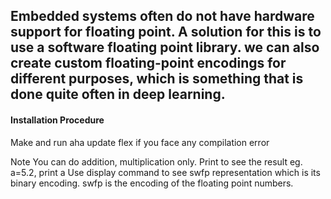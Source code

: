 ## Embedded systems often do not have hardware support for floating point. A solution for this is to use a software floating point library. we can also create custom floating-point encodings for different purposes, which is something that is done quite often in deep learning. 

#### Installation Procedure
Make and run aha
update flex if you face any compilation error


Note
You can do addition, multiplication only.
Print to see the result eg. a=5.2, print a
Use display command to see swfp representation which is its binary encoding.
swfp is the encoding of the floating point numbers.
